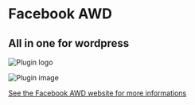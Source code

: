 Facebook AWD
==============

All in one for wordpress
--------------

![Plugin logo][logo]

![Plugin image](http://s-plugins.wordpress.org/facebook-awd/assets/banner-772x250.png "Facebook AWD")


[See the Facebook AWD website for more informations](http://facebook-awd.ahwebdev.fr "Facebook AWD all in one")


[logo]: http://www.ahwebdev.fr/wp-content/uploads/2011/06/facebook_awd_all_in_one_556x180.png "Facebook AWD Logo"